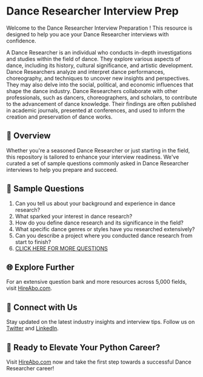 # Dance Researcher Interview Prep

Welcome to the Dance Researcher Interview Preparation ! This resource is designed to help you ace your Dance Researcher interviews with confidence.

A Dance Researcher is an individual who conducts in-depth investigations and studies within the field of dance. They explore various aspects of dance, including its history, cultural significance, and artistic development. Dance Researchers analyze and interpret dance performances, choreography, and techniques to uncover new insights and perspectives. They may also delve into the social, political, and economic influences that shape the dance industry. Dance Researchers collaborate with other professionals, such as dancers, choreographers, and scholars, to contribute to the advancement of dance knowledge. Their findings are often published in academic journals, presented at conferences, and used to inform the creation and preservation of dance works.

## 🚀 Overview

Whether you're a seasoned Dance Researcher or just starting in the field, this repository is tailored to enhance your interview readiness. We've curated a set of sample questions commonly asked in Dance Researcher interviews to help you prepare and succeed.

## 📝 Sample Questions

1. Can you tell us about your background and experience in dance research?
2. What sparked your interest in dance research?
3. How do you define dance research and its significance in the field?
4. What specific dance genres or styles have you researched extensively?
5. Can you describe a project where you conducted dance research from start to finish?
6. [CLICK HERE FOR MORE QUESTIONS](https://hireabo.com/job/16_4_24/Dance%20Researcher)

## 🌐 Explore Further

For an extensive question bank and more resources across 5,000 fields, visit [HireAbo.com](https://www.hireabo.com).

## 📱 Connect with Us

Stay updated on the latest industry insights and interview tips. Follow us on [Twitter](https://twitter.com/hireabo) and [LinkedIn](https://www.linkedin.com/in/hire-abo-3609972a8/).

## 🚀 Ready to Elevate Your Python Career?

Visit [HireAbo.com](https://www.hireabo.com) now and take the first step towards a successful Dance Researcher career!